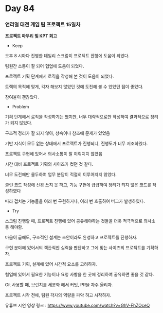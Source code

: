 # Day 84

### 언리얼 대전 게임 팀 프로젝트 15일차

**프로젝트 마무리 및 KPT 회고**

- Keep

오후 8 시마다 진행한 데일리 스크럼이 프로젝트 진행에 도움이 되었다.

팀원간 소통이 잘 되어 협업에 도움이 되었다.

프로젝트 기획 단계에서 로직을 작성해 본 것이 도움이 되었다.

트랙의 목적에 맞게, 각자 해보지 않았던 것에 도전해 볼 수 있었던 점이 좋았다.

참여율이 괜찮았다.


- Problem

기획 단계에서 로직을 작성하기는 했지만, 너무 대략적으로만 작성하여 결과적으로 정리가 되지 않았다.

구조적 정리가 잘 되지 않아, 상속이나 참조에 문제가 있었음

기반 지식이 모두 없는 상태에서 프로젝트가 진행되니, 진행도가 너무 저조하였다.

프로젝트 구현에 있어서 의사소통이 잘 이뤄지지 않았음

시간 대비 프로젝트 기획의 사이즈가 컸던 것 같다.

너무 도전에만 몰두하여 업무 분담이 적절히 이루어지지 않았다.

클린 코드 작성에 신경 쓰지 못 하고, 기능 구현에 급급하여 정리가 되지 않은 코드를 작성하였다

따라 겹치는 기능들을 여러 번 구현하거나, 여러 번 호출하여 버그가 발생하였다.


- Try

스크럼 진행할 때, 프로젝트 진행에 있어 공유해야하는 것들을 더욱 적극적으로 의사소통 해야함.

마음이 급해도, 구조적인 설계는 초안이라도 완성하고 프로젝트를 진행하자.

구현 분야에 있어서의 객관적인 실력을 판단하고 그에 맞는 사이즈의 프로젝트를 기획하자.

프로젝트 기획, 설계에 있어 시간적 요소를 고려하자.

협업에 있어서 필요한 기능이나 요청 사항을 한 곳에 정리하여 공유하면 좋을 것 같다.

Git 사용할 때, 브런치를 세분화 해서 커밋, PR을 자주 올리자.

프로젝트 시작 전에, 팀원 각자의 역량을 파악 하고 시작하자.

유튜브 시연 영상 링크 : https://www.youtube.com/watch?v=GhV-FhZOceQ





